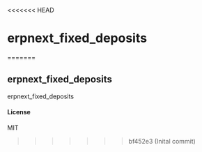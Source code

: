 <<<<<<< HEAD
# erpnext_fixed_deposits
=======
## erpnext_fixed_deposits

erpnext_fixed_deposits

#### License

MIT
>>>>>>> bf452e3 (Inital commit)
